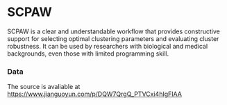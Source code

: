 # SCPAW

SCPAW is a clear and understandable workflow that provides constructive support for selecting optimal clustering parameters and evaluating cluster robustness. It can be used by researchers with biological and medical backgrounds, even those with limited programming skill.

### Data

The source is avaliable at https://www.jianguoyun.com/p/DQW7QrgQ_PTVCxi4hIgFIAA
